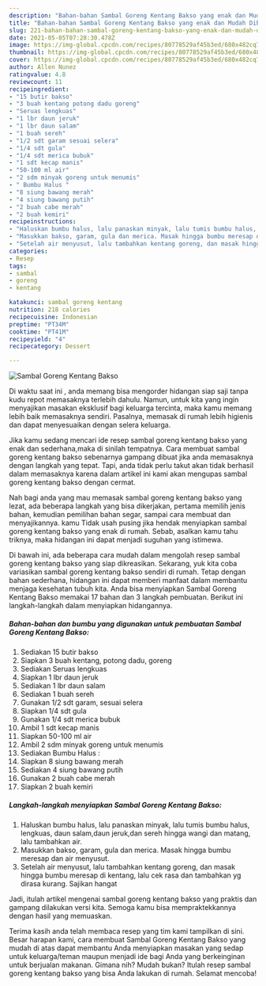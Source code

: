```yaml
---
description: "Bahan-bahan Sambal Goreng Kentang Bakso yang enak dan Mudah Dibuat"
title: "Bahan-bahan Sambal Goreng Kentang Bakso yang enak dan Mudah Dibuat"
slug: 221-bahan-bahan-sambal-goreng-kentang-bakso-yang-enak-dan-mudah-dibuat
date: 2021-05-05T07:28:30.478Z
image: https://img-global.cpcdn.com/recipes/80778529af45b3ed/680x482cq70/sambal-goreng-kentang-bakso-foto-resep-utama.jpg
thumbnail: https://img-global.cpcdn.com/recipes/80778529af45b3ed/680x482cq70/sambal-goreng-kentang-bakso-foto-resep-utama.jpg
cover: https://img-global.cpcdn.com/recipes/80778529af45b3ed/680x482cq70/sambal-goreng-kentang-bakso-foto-resep-utama.jpg
author: Allen Nunez
ratingvalue: 4.8
reviewcount: 11
recipeingredient:
- "15 butir bakso"
- "3 buah kentang potong dadu goreng"
- "Seruas lengkuas"
- "1 lbr daun jeruk"
- "1 lbr daun salam"
- "1 buah sereh"
- "1/2 sdt garam sesuai selera"
- "1/4 sdt gula"
- "1/4 sdt merica bubuk"
- "1 sdt kecap manis"
- "50-100 ml air"
- "2 sdm minyak goreng untuk menumis"
- " Bumbu Halus "
- "8 siung bawang merah"
- "4 siung bawang putih"
- "2 buah cabe merah"
- "2 buah kemiri"
recipeinstructions:
- "Haluskan bumbu halus, lalu panaskan minyak, lalu tumis bumbu halus, lengkuas, daun salam,daun jeruk,dan sereh hingga wangi dan matang, lalu tambahkan air."
- "Masukkan bakso, garam, gula dan merica. Masak hingga bumbu meresap dan air menyusut."
- "Setelah air menyusut, lalu tambahkan kentang goreng, dan masak hingga bumbu meresap di kentang, lalu cek rasa dan tambahkan yg dirasa kurang. Sajikan hangat"
categories:
- Resep
tags:
- sambal
- goreng
- kentang

katakunci: sambal goreng kentang 
nutrition: 218 calories
recipecuisine: Indonesian
preptime: "PT34M"
cooktime: "PT41M"
recipeyield: "4"
recipecategory: Dessert

---
```



![Sambal Goreng Kentang Bakso](https://img-global.cpcdn.com/recipes/80778529af45b3ed/680x482cq70/sambal-goreng-kentang-bakso-foto-resep-utama.jpg)

Di waktu  saat ini , anda memang bisa mengorder hidangan siap saji tanpa kudu repot memasaknya terlebih dahulu. Namun, untuk kita yang ingin menyajikan masakan eksklusif bagi keluarga tercinta, maka kamu memang lebih baik memasaknya sendiri. Pasalnya, memasak di rumah lebih higienis dan dapat menyesuaikan dengan selera keluarga.

Jika kamu sedang mencari ide resep sambal goreng kentang bakso yang enak dan sederhana,maka di sinilah tempatnya. Cara membuat sambal goreng kentang bakso  sebenarnya gampang dibuat jika anda memasaknya dengan langkah yang tepat. Tapi, anda tidak perlu takut akan tidak berhasil dalam memasaknya 
karena dalam artikel ini kami akan mengupas sambal goreng kentang bakso dengan cermat.  



Nah bagi anda yang mau memasak sambal goreng kentang bakso yang lezat, ada beberapa langkah yang bisa dikerjakan, pertama memilih jenis bahan, kemudian pemilihan bahan segar, sampai cara membuat dan menyajikannya. kamu Tidak usah pusing jika hendak menyiapkan sambal goreng kentang bakso yang enak di rumah. Sebab, asalkan kamu  tahu triknya, maka hidangan ini dapat menjadi suguhan yang istimewa.

Di bawah ini, ada beberapa cara mudah dalam mengolah resep sambal goreng kentang bakso yang siap dikreasikan. Sekarang, yuk kita coba variasikan sambal goreng kentang bakso sendiri di rumah. Tetap dengan bahan sederhana, hidangan ini dapat memberi manfaat dalam membantu menjaga kesehatan tubuh kita. Anda bisa menyiapkan Sambal Goreng Kentang Bakso memakai 17 bahan dan 3 langkah pembuatan. Berikut ini langkah-langkah dalam menyiapkan hidangannya.

<!--inarticleads1-->

##### Bahan-bahan dan bumbu yang digunakan untuk pembuatan Sambal Goreng Kentang Bakso:

1. Sediakan 15 butir bakso
1. Siapkan 3 buah kentang, potong dadu, goreng
1. Sediakan Seruas lengkuas
1. Siapkan 1 lbr daun jeruk
1. Sediakan 1 lbr daun salam
1. Sediakan 1 buah sereh
1. Gunakan 1/2 sdt garam, sesuai selera
1. Siapkan 1/4 sdt gula
1. Gunakan 1/4 sdt merica bubuk
1. Ambil 1 sdt kecap manis
1. Siapkan 50-100 ml air
1. Ambil 2 sdm minyak goreng untuk menumis
1. Sediakan  Bumbu Halus :
1. Siapkan 8 siung bawang merah
1. Sediakan 4 siung bawang putih
1. Gunakan 2 buah cabe merah
1. Siapkan 2 buah kemiri




<!--inarticleads2-->

##### Langkah-langkah menyiapkan Sambal Goreng Kentang Bakso:

1. Haluskan bumbu halus, lalu panaskan minyak, lalu tumis bumbu halus, lengkuas, daun salam,daun jeruk,dan sereh hingga wangi dan matang, lalu tambahkan air.
1. Masukkan bakso, garam, gula dan merica. Masak hingga bumbu meresap dan air menyusut.
1. Setelah air menyusut, lalu tambahkan kentang goreng, dan masak hingga bumbu meresap di kentang, lalu cek rasa dan tambahkan yg dirasa kurang. Sajikan hangat




Jadi, itulah artikel mengenai  sambal goreng kentang bakso  yang praktis dan gampang dilakukan versi kita. Semoga kamu bisa mempraktekkannya dengan hasil yang memuaskan. 

Terima kasih anda telah membaca resep yang tim kami tampilkan di sini. Besar harapan kami, cara membuat  Sambal Goreng Kentang Bakso yang mudah di atas dapat membantu Anda menyiapkan masakan yang sedap untuk keluarga/teman maupun menjadi ide bagi Anda yang berkeinginan untuk berjualan makanan. Gimana nih? Mudah bukan? Itulah resep sambal goreng kentang bakso yang bisa Anda lakukan di rumah. Selamat mencoba!

